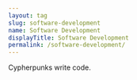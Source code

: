 ```yaml
---
layout: tag
slug: software-development
name: Software Development
displayTitle: Software Development
permalink: /software-development/
---
```


Cypherpunks write code.
